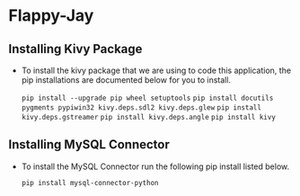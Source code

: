 # Flappy-Jay

## Installing Kivy Package
* To install the kivy package that we are using to code this application, the pip installations are documented below for you to install.

    `pip install --upgrade pip wheel setuptools`
    `pip install docutils pygments pypiwin32 kivy.deps.sdl2 kivy.deps.glew`
    `pip install kivy.deps.gstreamer`
    `pip install kivy.deps.angle`
    `pip install kivy`

## Installing MySQL Connector
 * To install the MySQL Connector run the following pip install listed below.

    `pip install mysql-connector-python`